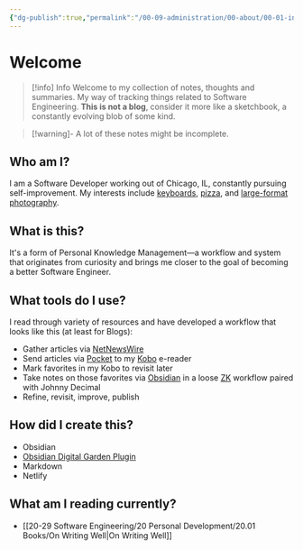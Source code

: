 ```yaml
---
{"dg-publish":true,"permalink":"/00-09-administration/00-about/00-01-index/welcome/","tags":["gardenEntry"],"created":"2023-08-02T14:54:18.000-05:00","updated":"2023-10-30T19:55:48.659-05:00"}
---
```


# Welcome

> [!info] Info
> Welcome to my collection of notes, thoughts and summaries. My way of tracking things related to Software Engineering. **This is not a blog**, consider it more like a sketchbook, a constantly evolving blob of some kind.
> 

> [!warning]-
> A lot of these notes might be incomplete.
## Who am I?
I am a Software Developer working out of Chicago, IL, constantly pursuing self-improvement. My interests include [keyboards](https://bastardkb.com/), [pizza](https://www.pizzamaking.com/forum/), and [large-format photography](https://www.largeformatphotography.info/forum/).
## What is this?
It's a form of Personal Knowledge Management—a workflow and system that originates from curiosity and brings me closer to the goal of becoming a better Software Engineer.
## What tools do I use?
I read through variety of resources and have developed a workflow that looks like this (at least for Blogs):

- Gather articles via [NetNewsWire](https://netnewswire.com/)
- Send articles via [Pocket](https://getpocket.com/en/) to my [Kobo](https://www.kobo.com/) e-reader
- Mark favorites in my Kobo to revisit later
- Take notes on those favorites via [Obsidian]() in a loose [ZK](https://zettelkasten.de/introduction/) workflow paired with Johnny Decimal
- Refine, revisit, improve, publish
## How did I create this?
- Obsidian
- [Obsidian Digital Garden Plugin](https://dg-docs.ole.dev/)
- Markdown
- Netlify
## What am I reading currently?
- [[20-29 Software Engineering/20 Personal Development/20.01 Books/On Writing Well\|On Writing Well]]